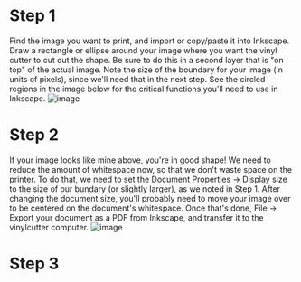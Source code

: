 # Step 1
Find the image you want to print, and import or copy/paste it into Inkscape. Draw a rectangle or ellipse around your image where you want the vinyl cutter to cut out the shape. Be sure to do this in a second layer that is "on top" of the actual image. Note the size of the boundary for your image (in units of pixels), since we'll need that in the next step. 
See the circled regions in the image below for the critical functions you'll need to use in Inkscape.
![image](sop/equipment/media/VC_step1.png)

# Step 2
If your image looks like mine above, you're in good shape! We need to reduce the amount of whitespace now, so that we don't waste space on the printer. To do that, we need to set the Document Properties -> Display size to the size of our bundary (or slightly larger), as we noted in Step 1. After changing the document size, you'll probably need to move your image over to be centered on the document's whitespace. Once that's done, File -> Export your document as a PDF from Inkscape, and transfer it to the vinylcutter computer.
![image](sop/equipment/media/VC_step2.png)

# Step 3
